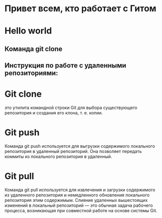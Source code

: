 # Привет всем, кто работает с Гитом
# Hello world
## Команда git clone

## __Инструкция по работе с удаленными репозиториями:__

# Git clone
это утилита командной строки Git для выбора существующего репозитория и создания его клона, т. е. копии.
# Git push
Команда git push используется для выгрузки содержимого локального репозитория в удаленный репозиторий. Она позволяет передать коммиты из локального репозитория в удаленный.
# Git pull
Команда git pull используется для извлечения и загрузки содержимого из удаленного репозитория и немедленного обновления локального репозитория этим содержимым. Слияние удаленных вышестоящих изменений в локальный репозиторий — это обычная задача рабочего процесса, возникающая при совместной работе на основе системы Git.
